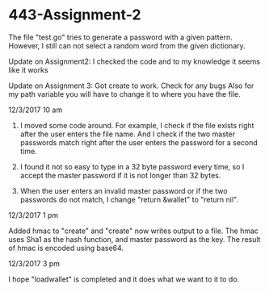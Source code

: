 # 443-Assignment-2

The file "test.go" tries to generate a password with a given pattern. 
However, I still can not select a random word from the given dictionary. 

Update on Assignment2:
I checked the code and to my knowledge it seems like it works

Update on Assignment 3:
Got create to work. Check for any bugs
Also for my path variable you will have to change it to where you have
the file.

12/3/2017 10 am
1. I moved some code around. For example, I check if the file exists right
after the user enters the file name. And I check if the two master passwords
match right after the user enters the password for a second time. 

2. I found it not so easy to type in a 32 byte password every time, so 
I accept the master password if it is not longer than 32 bytes. 

3. When the user enters an invalid master password or if the two passwords 
do not match, I change "return &wallet" to "return nil". 

12/3/2017 1 pm

Added hmac to "create" and "create" now writes output to a file. The hmac uses 
Sha1 as the hash function, and master password as the key. The result of hmac
is encoded using base64. 

12/3/2017 3 pm

I hope "loadwallet" is completed and it does what we want to it to do. 
